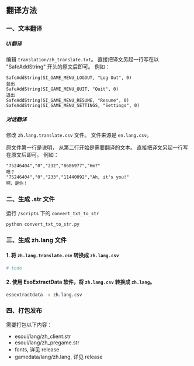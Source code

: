 ## 翻译方法

### 一、文本翻译

##### UI翻译
编辑 `translation/zh_translate.txt`。
直接把译文另起一行写在以 "SafeAddString" 开头的原文后即可。
例如：

```
SafeAddString(SI_GAME_MENU_LOGOUT, "Log Out", 0)
登出
SafeAddString(SI_GAME_MENU_QUIT, "Quit", 0)
退出
SafeAddString(SI_GAME_MENU_RESUME, "Resume", 0)
SafeAddString(SI_GAME_MENU_SETTINGS, "Settings", 0)
```

##### 对话翻译
修改 `zh.lang.translate.csv` 文件。
文件来源是 `en.lang.csv`。

原文件第一行是说明，
从第二行开始是需要翻译的文本。
直接把译文另起一行写在原文后即可。
例如：

```
"75246404","0","232","8686977","Hm?"
嗯？
"75246404","0","233","11440092","Ah, it's you!"
啊，是你！
```

### 二、生成 .str 文件

运行 `/scripts` 下的 `convert_txt_to_str`

```bash
python convert_txt_to_str.py
```

### 三、生成 zh.lang 文件

#### 1. 将 `zh.lang.translate.csv` 转换成 `zh.lang.csv`
```bash
# todo
```

#### 2. 使用 EsoExtractData 软件，将 `zh.lang.csv` 转换成 `zh.lang`。
```bash
esoextractdata -x zh.lang.csv
```

### 四、打包发布

需要打包以下内容：
- esoui/lang/zh_client.str
- esoui/lang/zh_pregame.str
- fonts, 详见 release
- gamedata/lang/zh.lang, 详见 release
